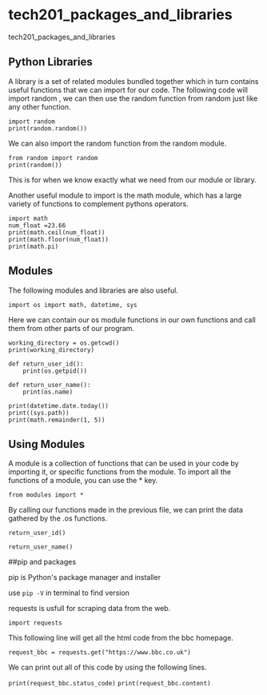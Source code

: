 # tech201_packages_and_libraries
tech201_packages_and_libraries

## Python Libraries

A library is a set of related modules bundled together which in turn contains useful functions that we can import for our code.
The following code will import random , we can then use the random function from random just like any other function.
```
import random
print(random.random())
```
We can also import the random function from the random module.
```
from random import random
print(random())
```
This is for when we know exactly what we need from our module or library.

Another useful module to import is the math module, which has a large variety of functions to complement pythons operators.

```
import math
num_float =23.66
print(math.ceil(num_float))
print(math.floor(num_float))
print(math.pi)
```

## Modules

The following modules and libraries are also useful.

`import os
import math, datetime, sys`

Here we can contain our os module functions in our own functions and call them from other parts of our program.
```
working_directory = os.getcwd()
print(working_directory)

def return_user_id():
    print(os.getpid())

def return_user_name():
    print(os.name)
```

```
print(datetime.date.today())
print((sys.path))
print(math.remainder(1, 5))
```

## Using Modules
A module is a collection of functions that can be used in your code by importing it, or specific functions from the module.
To import all the functions of a module, you can use the * key.

`from modules import *`

By calling our functions made in the previous file, we can print the data gathered by the .os functions.

`return_user_id()`

`return_user_name()`

##pip and packages

pip is Python's package manager and installer

use `pip -V` in terminal to find version

requests is usfull for scraping data from the web.

`import requests`

This following line will get all the html code from the bbc homepage.

`request_bbc = requests.get("https://www.bbc.co.uk")`

We can print out all of this code by using the following lines.

`print(request_bbc.status_code)`
`print(request_bbc.content)`

